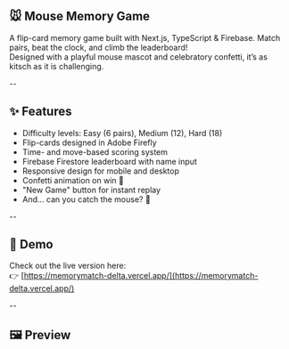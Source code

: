## 🐭 Mouse Memory Game

A flip-card memory game built with Next.js, TypeScript & Firebase. Match pairs, beat the clock, and climb the leaderboard!  
Designed with a playful mouse mascot and celebratory confetti, it’s as kitsch as it is challenging.

--

## ✨ Features

- Difficulty levels: Easy (6 pairs), Medium (12), Hard (18)
- Flip-cards designed in Adobe Firefly
- Time- and move-based scoring system
- Firebase Firestore leaderboard with name input
- Responsive design for mobile and desktop
- Confetti animation on win 🎉
- "New Game" button for instant replay
- And… can you catch the mouse? 🐁

--

## 🚀 Demo

Check out the live version here:  
👉 [https://memorymatch-delta.vercel.app/](https://memorymatch-delta.vercel.app/)

--

## 🖼️ Preview
